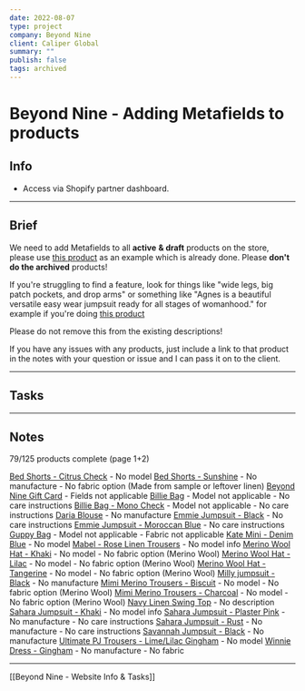 ```yaml
---
date: 2022-08-07
type: project
company: Beyond Nine
client: Caliper Global
summary: ""
publish: false
tags: archived
---
```


# Beyond Nine - Adding Metafields to products

## Info
-   Access via Shopify partner dashboard.

---

## Brief
We need to add Metafields to all **active** **& draft** products on the store, please use [this product](https://beyond-nine-london.myshopify.com/admin/products/7123817791576) as an example which is already done. Please **don't do the archived** products!

If you're struggling to find a feature, look for things like "wide legs, big patch pockets, and drop arms" or something like "Agnes is a beautiful versatile easy wear jumpsuit ready for all stages of womanhood." for example if you're doing [this product](https://beyond-nine-london.myshopify.com/admin/products/7022217363544)

Please do not remove this from the existing descriptions!

If you have any issues with any products, just include a link to that product in the notes with your question or issue and I can pass it on to the client.

---

## Tasks


---

## Notes
79/125 products complete (page 1+2)

[Bed Shorts - Citrus Check](https://beyond-nine-london.myshopify.com/admi) - No model
[Bed Shorts - Sunshine](https://beyond-nine-london.myshopify.com/admin/products/6612267204696) - No manufacture - No fabric option (Made from sample or leftover linen)
[Beyond Nine Gift Card](https://beyond-nine-london.myshopify.com/admin/products/4813688176728) - Fields not applicable
[Billie Bag](https://beyond-nine-london.myshopify.com/admin/products/6865510203480) - Model not applicable - No care instructions
[Billie Bag - Mono Check](https://beyond-nine-london.myshopify.com/admin/products/7153480564824) - Model not applicable - No care instructions
[Daria Blouse](https://beyond-nine-london.myshopify.com/admin/products/7133333749848) - No manufacture
[Emmie Jumpsuit - Black](https://beyond-nine-london.myshopify.com/admin/products/7058884853848) - No care instructions
[Emmie Jumpsuit - Moroccan Blue](https://beyond-nine-london.myshopify.com/admin/products/7058883838040) - No care instructions
[Guppy Bag](https://beyond-nine-london.myshopify.com/admin/products/6975053824088) - Model not applicable - Fabric not applicable
[Kate Mini - Denim Blue](https://beyond-nine-london.myshopify.com/admin/products/7100912336984) - No model
[Mabel - Rose Linen Trousers](https://beyond-nine-london.myshopify.com/admin/products/7133274210392) - No model info
[Merino Wool Hat - Khaki](https://beyond-nine-london.myshopify.com/admin/products/6865380147288) - No model - No fabric option (Merino Wool)
[Merino Wool Hat - Lilac](https://beyond-nine-london.myshopify.com/admin/products/6865379754072) - No model - No fabric option (Merino Wool)
[Merino Wool Hat - Tangerine](https://beyond-nine-london.myshopify.com/admin/products/6863316582488) - No model - No fabric option (Merino Wool)
[Milly jumpsuit - Black](https://beyond-nine-london.myshopify.com/admin/products/1923777921112) - No manufacture
[Mimi Merino Trousers - Biscuit](https://beyond-nine-london.myshopify.com/admin/products/6862167933016) - No model - No fabric option (Merino Wool)
[Mimi Merino Trousers - Charcoal](https://beyond-nine-london.myshopify.com/admin/products/6833821745240) - No model - No fabric option (Merino Wool)
[Navy Linen Swing Top](https://beyond-nine-london.myshopify.com/admin/products/7058857459800) - No description
[Sahara Jumpsuit - Khaki](https://beyond-nine-london.myshopify.com/admin/products/7045855674456) - No model info
[Sahara Jumpsuit - Plaster Pink](https://beyond-nine-london.myshopify.com/admin/products/4631382884440) - No manufacture - No care instructions
[Sahara Jumpsuit - Rust](https://beyond-nine-london.myshopify.com/admin/products/2100614660184) - No manufacture - No care instructions
[Savannah Jumpsuit - Black](https://beyond-nine-london.myshopify.com/admin/products/6674267832408) - No manufacture
[Ultimate PJ Trousers - Lime/Lilac Gingham](https://beyond-nine-london.myshopify.com/admin/products/7104821493848) - No model
[Winnie Dress - Gingham](https://beyond-nine-london.myshopify.com/admin/products/6727158530136) - No manufacture - No fabric


---
[[Beyond Nine - Website Info & Tasks]]